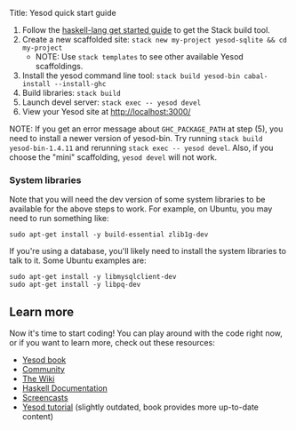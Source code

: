 Title: Yesod quick start guide

1. Follow the [haskell-lang get started guide](https://haskell-lang.org/get-started) to get the Stack build tool.
2. Create a new scaffolded site: `stack new my-project yesod-sqlite && cd my-project`
    * NOTE: Use `stack templates` to see other available Yesod scaffoldings.
3. Install the yesod command line tool: `stack build yesod-bin cabal-install --install-ghc`
4. Build libraries: `stack build`
5. Launch devel server: `stack exec -- yesod devel`
6. View your Yesod site at [http://localhost:3000/](http://localhost:3000/)

NOTE: If you get an error message about `GHC_PACKAGE_PATH` at step (5), you
need to install a newer version of yesod-bin. Try running `stack build
yesod-bin-1.4.11` and rerunning `stack exec -- yesod devel`. Also, if you choose
the "mini" scaffolding, `yesod devel` will not work.

### System libraries

Note that you will need the dev version of some system libraries to be
available for the above steps to work. For example, on Ubuntu, you may need to
run something like:

    sudo apt-get install -y build-essential zlib1g-dev

If you're using a database, you'll likely need to install the system libraries
to talk to it. Some Ubuntu examples are:

    sudo apt-get install -y libmysqlclient-dev
    sudo apt-get install -y libpq-dev

## Learn more

Now it's time to start coding! You can play around with the code right now, or
if you want to learn more, check out these resources:

* [Yesod book](/book)
* [Community](/page/community)
* [The Wiki](/wiki)
* [Haskell Documentation](https://haskell-lang.org/documentation)
* [Screencasts](/page/screencasts)
* [Yesod tutorial](http://yannesposito.com/Scratch/en/blog/Yesod-tutorial-for-newbies/) (slightly outdated, book provides more up-to-date content)

